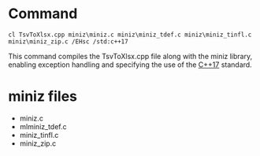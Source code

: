 # Command

```
cl TsvToXlsx.cpp miniz\miniz.c miniz\miniz_tdef.c miniz\miniz_tinfl.c miniz\miniz_zip.c /EHsc /std:c++17

```

<p>This command compiles the TsvToXlsx.cpp file along with the miniz library, enabling exception handling and specifying the use of the 
<a href='https://learn.microsoft.com/en-us/cpp/build/reference/std-specify-language-standard-version?view=msvc-170#stdc17'>C++17</a> standard. </p>


# miniz files
- miniz.c 
- mlminiz_tdef.c 
- miniz_tinfl.c 
- miniz_zip.c

